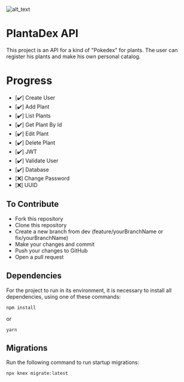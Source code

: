 ![alt_text](https://res.cloudinary.com/dkafjz7rw/image/upload/v1589768224/LogoPlanta-03_1_mtssou.png)
# PlantaDex API 

This project is an API for a kind of "Pokedex" for plants. The user can register his plants and make his own personal catalog.

# Progress

- [:heavy_check_mark:] Create User
- [:heavy_check_mark:] Add Plant
- [:heavy_check_mark:] List Plants
- [:heavy_check_mark:] Get Plant By Id
- [:heavy_check_mark:] Edit Plant
- [:heavy_check_mark:] Delete Plant
- [:heavy_check_mark:] JWT
- [:heavy_check_mark:] Validate User
- [:heavy_check_mark:] Database
- [:x:] Change Password
- [:x:] UUID

## To Contribute
* Fork this repository
* Clone this repository
* Create a new branch from dev (feature/yourBranchName or fix/yourBranchName)
* Make your changes and commit
* Push your changes to GitHub
* Open a pull request

## Dependencies
For the project to run in its environment, it is necessary to install all dependencies, using one of these commands:
~~~
npm install
~~~
or
~~~
yarn
~~~

## Migrations
Run the following command to run startup migrations:
~~~
npx knex migrate:latest
~~~
